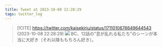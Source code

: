 ```yaml
---
title: Tweet at 2023-10-08 22:28:29
tags: twitter_log
---
```


> [!CITE] https://twitter.com/kaisekiriu/status/1711010676649644543 (2023-10-08 22:28:29)
> ![](https://twitter.com/kaisekiriu/status/1711010676649644543)
> BC、12話の"息が乱れる私たち"のシーンが本当に大好き（それ以降ももちろん好き）。
